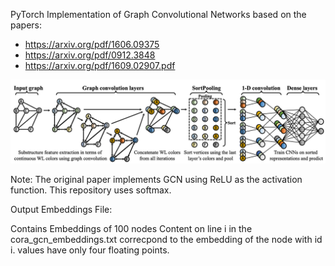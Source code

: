 PyTorch Implementation of Graph Convolutional Networks based on the papers:

- https://arxiv.org/pdf/1606.09375
- https://arxiv.org/pdf/0912.3848
- https://arxiv.org/pdf/1609.02907.pdf

![alt text](graph_convolutional_networks.png)

Note: The original paper implements GCN using ReLU as the activation function. This repository uses softmax. 


Output Embeddings File:

Contains Embeddings of 100 nodes
Content on line i in the cora_gcn_embeddings.txt correcpond to the embedding of the node with id i. values have only four floating points.